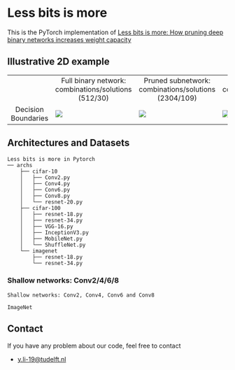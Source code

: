# Less bits is more
This is the PyTorch implementation of [Less bits is more: How pruning deep binary networks increases weight capacity](https://openreview.net/pdf?id=Hy8JM_Fvt5N)

## Illustrative 2D example
<table border=0 >
	<tbody>
    <tr>
			<td>  </td>
			<td align="center"> Full binary network:  combinations/solutions (512/30) </td>
			<td align="center"> Pruned subnetwork:  combinations/solutions (2304/109) </td>
			<td align="center"> Bi-half subnetwork: combinations/solutions (630/98) </td>
		</tr>
		<tr>
			<td width="19%" align="center"> Decision Boundaries </td>
			<td width="27%" > <img src="https://raw.githubusercontent.com/liyunqianggyn/Less-bits-is-more-How-pruning-deep-binary-networks-increases-weight-capacity/master/2DToyexample/fig/FullNet.png"> </td>
			<td width="27%"> <img src="https://raw.githubusercontent.com/liyunqianggyn/Less-bits-is-more-How-pruning-deep-binary-networks-increases-weight-capacity/master/2DToyexample/fig/Pruneoneweight.png"> </td>
			<td width="27%"> <img src="https://raw.githubusercontent.com/liyunqianggyn/Less-bits-is-more-How-pruning-deep-binary-networks-increases-weight-capacity/master/2DToyexample/fig/Pruneoneweight_half.png"> </td>
		</tr>
	</tbody>
</table>

## Architectures and Datasets

```
Less bits is more in Pytorch
── archs
    ├── cifar-10
    │   ├── Conv2.py
    │   ├── Conv4.py
    │   ├── Conv6.py
    │   ├── Conv8.py
    │   └── resnet-20.py
    ├── cifar-100
    │   ├── resnet-18.py
    │   ├── resnet-34.py
    │   ├── VGG-16.py
    │   ├── InceptionV3.py
    │   ├── MobileNet.py
    │   └── ShuffleNet.py
    └── imagenet
        ├── resnet-18.py
        └── resnet-34.py
```

### Shallow networks: Conv2/4/6/8

```
Shallow networks: Conv2, Conv4, Conv6 and Conv8
```


```
ImageNet
```

## Contact
If you have any problem about our code, feel free to contact

 - y.li-19@tudelft.nl

